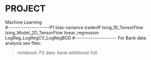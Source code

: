 # PROJECT 
Machine Learning  
#---------------------P1
bias-variance tradeoff
Ising_1D_TensorFlow
Ising_Model_2D_TensorFlow
linear_regression
LogReg_LogRegCV_LogRegBGD
#---------------------
For Bank data analysis see files: 
>notebook: P2 
>data: bank-additional-full 
